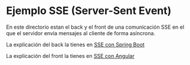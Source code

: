 # Ejemplo SSE (Server-Sent Event)

En este directorio estan el back y el front de una comunicación SSE en el que el servidor envía mensajes al cliente 
de forma asíncrona.

La explicación del back la tienes en [SSE con Spring Boot](https://chuidiang.org/index.php?title=SSE_con_Spring_Boot)

La explicación del front la tienes en [SSE con Angular](https://chuidiang.org/index.php?title=SSE_con_Angular)
